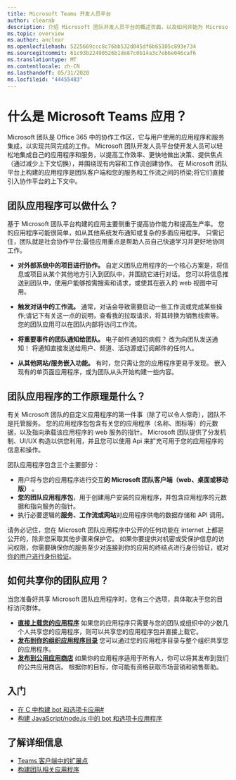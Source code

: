 ```yaml
---
title: Microsoft Teams 开发人员平台
author: clearab
description: 介绍 Microsoft 团队开发人员平台的概述页面，以及如何开始为 Microsoft 团队构建应用程序。
ms.topic: overview
ms.author: anclear
ms.openlocfilehash: 5225669ccc8c76bb532d045df6b65105c893e734
ms.sourcegitcommit: 61c93b22490526b1de87c0b14a3c7eb6e046caf6
ms.translationtype: MT
ms.contentlocale: zh-CN
ms.lasthandoff: 05/31/2020
ms.locfileid: "44455483"
---
```

# <a name="what-are-microsoft-teams-apps"></a>什么是 Microsoft Teams 应用？

Microsoft 团队是 Office 365 中的协作工作区，它与用户使用的应用程序和服务集成，以实现共同完成的工作。 Microsoft 团队开发人员平台使开发人员可以轻松地集成自己的应用程序和服务，以提高工作效率、更快地做出决策、提供焦点（通过减少上下文切换），并围绕现有内容和工作流创建协作。 在 Microsoft 团队平台上构建的应用程序是团队客户端和您的服务和工作流之间的桥梁;将它们直接引入协作平台的上下文中。

## <a name="what-can-teams-apps-do"></a>团队应用程序可以做什么？

基于 Microsoft 团队平台构建的应用主要侧重于提高协作能力和提高生产率。 您的应用程序可能很简单，如从其他系统发布通知或复杂的多面应用程序。 只需记住，团队就是社会协作平台;最佳应用重点是帮助人员自己快速学习并更好地协同工作。

* **对外部系统中的项目进行协作。** 自定义团队应用程序的一个核心方案是，将信息或项目从某个其他地方引入到团队中，并围绕它进行对话。 您可以将信息推送到团队中，使用户能够按需搜索和请求，或使其在嵌入的 web 视图中可用。

* **触发对话中的工作流。** 通常，对话会导致需要启动一些工作流或完成某些操作;请记下有关这一点的说明，查看我的拉取请求，将其转换为销售线索等。您的团队应用可以在团队内部将访问工作流。

* **将重要事件的团队通知给团队。** 电子邮件通知的病假？ 改为向团队发送通知！ 将通知直接发送给用户、频道、活动源或订阅邮件的任何人。

* **从其他网站/服务嵌入功能。** 有时，您只需让您的应用程序更易于发现。 嵌入现有的单页面应用程序，或为团队从头开始构建一些内容。

## <a name="how-do-teams-apps-work"></a>团队应用程序的工作原理是什么？

有关 Microsoft 团队的自定义应用程序的第一件事（除了可以令人惊奇），团队不是托管服务。 您的应用程序包包含有关您的应用程序（名称、图标等）的元数据，以及指向承载该应用程序的 web 服务的指针。 Microsoft 团队提供了分发机制、UI/UX 构造以供您利用，并且您可以使用 Api 来扩充可用于您的应用程序的信息和操作。

团队应用程序包含三个主要部分：

* 用户将与您的应用程序进行交互**的 Microsoft 团队客户端（web、桌面或移动版）** 。
* **您的团队应用程序包**，用于创建用户安装的应用程序，并包含应用程序的元数据和指向服务的指针。
* 执行必要逻辑的**服务、工作流或网站**对应用程序供电的数据存储和 API 调用。

请务必记住，您在 Microsoft 团队应用程序中公开的任何功能在 internet 上都是公开的，除非您采取其他步骤来保护它。 如果你要提供对机密或受保护信息的访问权限，你需要确保你的服务至少对连接到你的应用的终结点进行身份验证，或对[你的用户进行身份验证](concepts/authentication/authentication.md)。

## <a name="how-can-you-share-your-teams-app"></a>如何共享你的团队应用？

当您准备好共享 Microsoft 团队应用程序时，您有三个选项，具体取决于您的目标访问群体。

* **[直接上载您的应用程序](concepts/deploy-and-publish/apps-upload.md)** 如果您的应用程序只需要与您的团队或组织中的少数几个人共享您的应用程序，则可以共享您的应用程序包并直接上载它。
* **[发布到你的组织应用程序目录](concepts/deploy-and-publish/apps-upload.md)** 您可以通过您的应用程序目录与整个组织共享您的应用程序。
* **[发布到公用应用商店](concepts/deploy-and-publish/apps-upload.md)** 如果你的应用程序适用于所有人，你可以将其发布到我们的公共应用商店。 根据你的目标，你可能有资格获取市场营销和销售帮助。

## <a name="get-started"></a>入门

* [在 C 中构建 bot 和选项卡应用#](tutorials/get-started-dotnet-app-studio.md)
* [构建 JavaScript/node.js 中的 bot 和选项卡应用程序](tutorials/get-started-nodejs-app-studio.md)

## <a name="learn-more"></a>了解详细信息

* [Teams 客户端中的扩展点](concepts/extensibility-points.md)
* [构建团队相关应用程序](concepts/building-an-app.md)
